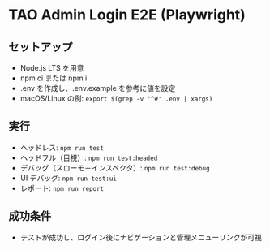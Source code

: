 # TAO Admin Login E2E (Playwright)

## セットアップ
- Node.js LTS を用意
- npm ci または npm i
- .env を作成し、.env.example を参考に値を設定
- macOS/Linux の例: `export $(grep -v '^#' .env | xargs)`

## 実行
- ヘッドレス: `npm run test`
- ヘッドフル（目視）: `npm run test:headed`
- デバッグ（スローモ＋インスペクタ）: `npm run test:debug`
- UI デバッグ: `npm run test:ui`
- レポート: `npm run report`

## 成功条件
- テストが成功し、ログイン後にナビゲーションと管理メニューリンクが可視
